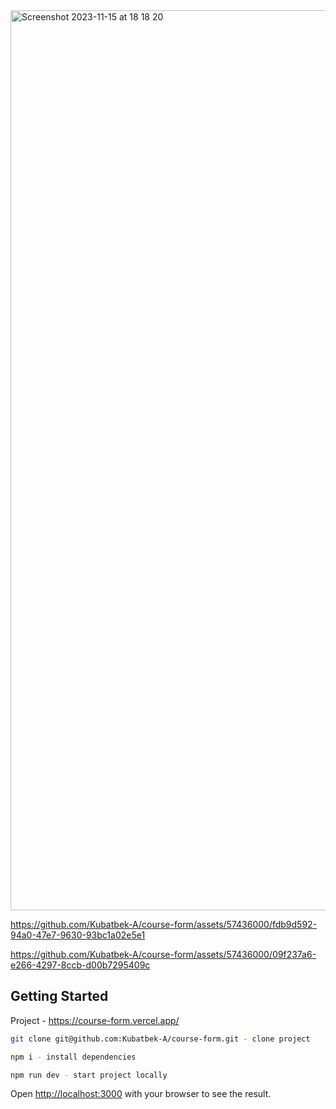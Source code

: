 
<img width="1440" alt="Screenshot 2023-11-15 at 18 18 20" src="https://github.com/Kubatbek-A/course-form/assets/57436000/68c65b23-e206-4e81-9dac-263419e3de2a">

https://github.com/Kubatbek-A/course-form/assets/57436000/fdb9d592-94a0-47e7-9630-93bc1a02e5e1

https://github.com/Kubatbek-A/course-form/assets/57436000/09f237a6-e266-4297-8ccb-d00b7295409c


## Getting Started

Project - https://course-form.vercel.app/

```bash
git clone git@github.com:Kubatbek-A/course-form.git - clone project

npm i - install dependencies

npm run dev - start project locally
```

Open [http://localhost:3000](http://localhost:3000) with your browser to see the result.
